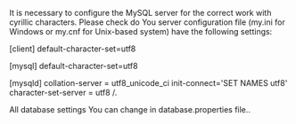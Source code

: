 It is necessary to configure the MySQL server for the correct work with cyrillic characters.
Please check do You server configuration file (my.ini for Windows or my.cnf for Unix-based system) have the following settings:

[client]
default-character-set=utf8

[mysql]
default-character-set=utf8

[mysqld]
collation-server = utf8_unicode_ci
init-connect='SET NAMES utf8'
character-set-server = utf8 /.

All database settings You can change in database.properties file..
